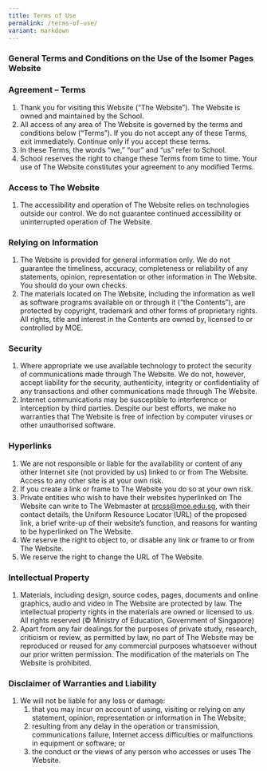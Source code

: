 ```yaml
---
title: Terms of Use
permalink: /terms-of-use/
variant: markdown
---
```

### **General Terms and Conditions on the Use of the Isomer Pages Website**

### Agreement – Terms

1.  Thank you for visiting this Website (“The Website”). The Website is owned and maintained by the School.
2.  All access of any area of The Website is governed by the terms and conditions below (“Terms”). If you do not accept any of these Terms, exit immediately. Continue only if you accept these terms.
3.  In these Terms, the words “we,” “our” and “us” refer to School.
4.  School reserves the right to change these Terms from time to time. Your use of The Website constitutes your agreement to any modified Terms.

### Access to The Website

1.  The accessibility and operation of The Website relies on technologies outside our control. We do not guarantee continued accessibility or uninterrupted operation of The Website.

### Relying on Information

1.  The Website is provided for general information only. We do not guarantee the timeliness, accuracy, completeness or reliability of any statements, opinion, representation or other information in The Website. You should do your own checks.
2.  The materials located on The Website, including the information as well as software programs available on or through it (“the Contents”), are protected by copyright, trademark and other forms of proprietary rights. All rights, title and interest in the Contents are owned by, licensed to or controlled by MOE.

### Security

1.  Where appropriate we use available technology to protect the security of communications made through The Website. We do not, however, accept liability for the security, authenticity, integrity or confidentiality of any transactions and other communications made through The Website.
2.  Internet communications may be susceptible to interference or interception by third parties. Despite our best efforts, we make no warranties that The Website is free of infection by computer viruses or other unauthorised software.

### Hyperlinks

1.  We are not responsible or liable for the availability or content of any other Internet site (not provided by us) linked to or from The Website. Access to any other site is at your own risk.
2.  If you create a link or frame to The Website you do so at your own risk.
3.  Private entities who wish to have their websites hyperlinked on The Website can write to The Webmaster at [prcss@moe.edu.sg](mailto:prcss@moe.edu.sg), with their contact details, the Uniform Resource Locator (URL) of the proposed link, a brief write-up of their website’s function, and reasons for wanting to be hyperlinked on The Website.
4.  We reserve the right to object to, or disable any link or frame to or from The Website.
5.  We reserve the right to change the URL of The Website.

### Intellectual Property

1.  Materials, including design, source codes, pages, documents and online graphics, audio and video in The Website are protected by law. The intellectual property rights in the materials are owned or licensed to us. All rights reserved (© Ministry of Education, Government of Singapore)
2.  Apart from any fair dealings for the purposes of private study, research, criticism or review, as permitted by law, no part of The Website may be reproduced or reused for any commercial purposes whatsoever without our prior written permission. The modification of the materials on The Website is prohibited.

### Disclaimer of Warranties and Liability

1.  We will not be liable for any loss or damage:
    1.  that you may incur on account of using, visiting or relying on any statement, opinion, representation or information in The Website;
    2.  resulting from any delay in the operation or transmission, communications failure, Internet access difficulties or malfunctions in equipment or software; or
    3.  the conduct or the views of any person who accesses or uses The Website.